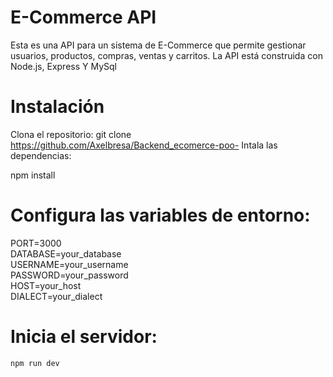 # E-Commerce API
Esta es una API para un sistema de E-Commerce que permite gestionar usuarios, productos, compras, ventas y carritos. La API está construida con Node.js, Express Y MySql

# Instalación
Clona el repositorio:
git clone https://github.com/Axelbresa/Backend_ecomerce-poo-
Intala las dependencias:

npm install

# Configura las variables de entorno:

PORT=3000               
DATABASE=your_database  
USERNAME=your_username  
PASSWORD=your_password  
HOST=your_host          
DIALECT=your_dialect    

# Inicia el servidor:
```bash
npm run dev
